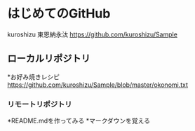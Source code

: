 # はじめてのGitHub
kuroshizu 東恩納永汰
https://github.com/kuroshizu/Sample
## ローカルリポジトリ
*お好み焼きレシピ
https://github.com/kuroshizu/Sample/blob/master/okonomi.txt
### リモートリポジトリ
*README.mdを作ってみる
*マークダウンを覚える
